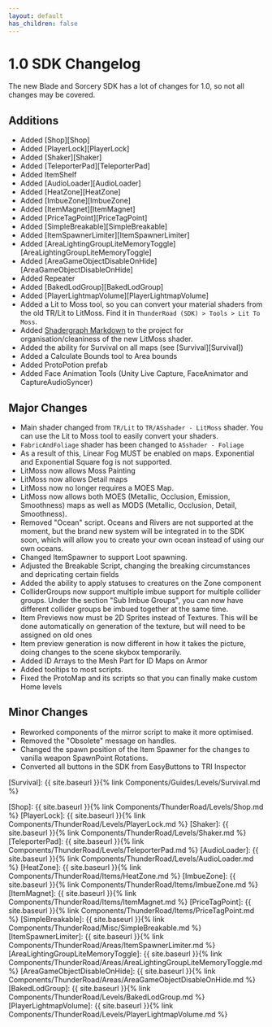 ```yaml
---
layout: default
has_children: false
---
```


# 1.0 SDK Changelog

The new Blade and Sorcery SDK has a lot of changes for 1.0, so not all changes may be covered.

## Additions

- Added [Shop][Shop]
- Added [PlayerLock][PlayerLock]
- Added [Shaker][Shaker]
- Added [TeleporterPad][TeleporterPad]
- Added ItemShelf
- Added [AudioLoader][AudioLoader]
- Added [HeatZone][HeatZone]
- Added [ImbueZone][ImbueZone]
- Added [ItemMagnet][ItemMagnet]
- Added [PriceTagPoint][PriceTagPoint]
- Added [SimpleBreakable][SimpleBreakable]
- Added [ItemSpawnerLimiter][ItemSpawnerLimiter]
- Added [AreaLightingGroupLiteMemoryToggle][AreaLightingGroupLiteMemoryToggle]
- Added [AreaGameObjectDisableOnHide][AreaGameObjectDisableOnHide]
- Added Repeater
- Added [BakedLodGroup][BakedLodGroup]
- Added [PlayerLightmapVolume][PlayerLightmapVolume]
- Added a Lit to Moss tool, so you can convert your material shaders from the old TR/Lit to LitMoss. Find it in `ThunderRoad (SDK) > Tools > Lit To Moss`.
- Added [Shadergraph Markdown](https://openupm.com/packages/com.needle.shadergraph-markdown/#modal-manualinstallation) to the project for organisation/cleaniness of the new LitMoss shader.
- Added the ability for Survival on all maps (see [Survival][Survival])
- Added a Calculate Bounds tool to Area bounds
- Added ProtoPotion prefab
- Added Face Animation Tools (Unity Live Capture, FaceAnimator and CaptureAudioSyncer)


## Major Changes
- Main shader changed from `TR/Lit` to `TR/ASshader - LitMoss` shader. You can use the Lit to Moss tool to easily convert your shaders.
- `FabricAndFoliage` shader has been changed to `ASshader - Foliage`
- As a result of this, Linear Fog MUST be enabled on maps. Exponential and Exponential Square fog is not supported.
- LitMoss now allows Moss Painting
- LitMoss now allows Detail maps
- LitMoss now no longer requires a MOES Map. 
- LitMoss now allows both MOES (Metallic, Occlusion, Emission, Smoothness) maps as well as MODS (Metallic, Occlusion, Detail, Smoothness). 
- Removed "Ocean" script. Oceans and Rivers are not supported at the moment, but the brand new system will be integrated in to the SDK soon, which will allow you to create your own ocean instead of using our own oceans.
- Changed ItemSpawner to support Loot spawning.
- Adjusted the Breakable Script, changing the breaking circumstances and depricating certain fields
- Added the ability to apply statuses to creatures on the Zone component
- ColliderGroups now support multiple imbue support for multiple collider groups. Under the section "Sub Imbue Groups", you can now have different collider groups be imbued together at the same time.
- Item Previews now must be 2D Sprites instead of Textures. This will be done automatically on generation of the texture, but will need to be assigned on old ones
- Item preview generation is now different in how it takes the picture, doing changes to the scene skybox temporarily. 
- Added ID Arrays to the Mesh Part for ID Maps on Armor
- Added tooltips to most scripts.
- Fixed the ProtoMap and its scripts so that you can finally make custom Home levels

## Minor Changes

- Reworked components of the mirror script to make it more optimised.
- Removed the "Obsolete" message on handles.
- Changed the spawn position of the Item Spawner for the changes to vanilla weapon SpawnPoint Rotations.
- Converted all buttons in the SDK from EasyButtons to TRI Inspector


[Survival]: {{ site.baseurl }}{% link Components/Guides/Levels/Survival.md %}

[Shop]: {{ site.baseurl }}{% link Components/ThunderRoad/Levels/Shop.md %}
[PlayerLock]: {{ site.baseurl }}{% link Components/ThunderRoad/Levels/PlayerLock.md %}
[Shaker]: {{ site.baseurl }}{% link Components/ThunderRoad/Levels/Shaker.md %}
[TeleporterPad]: {{ site.baseurl }}{% link Components/ThunderRoad/Levels/TeleporterPad.md %}
[AudioLoader]: {{ site.baseurl }}{% link Components/ThunderRoad/Levels/AudioLoader.md %}
[HeatZone]: {{ site.baseurl }}{% link Components/ThunderRoad/Items/HeatZone.md %}
[ImbueZone]: {{ site.baseurl }}{% link Components/ThunderRoad/Items/ImbueZone.md %}
[ItemMagnet]: {{ site.baseurl }}{% link Components/ThunderRoad/Items/ItemMagnet.md %}
[PriceTagPoint]: {{ site.baseurl }}{% link Components/ThunderRoad/Items/PriceTagPoint.md %}
[SimpleBreakable]: {{ site.baseurl }}{% link Components/ThunderRoad/Misc/SimpleBreakable.md %}
[ItemSpawnerLimiter]: {{ site.baseurl }}{% link Components/ThunderRoad/Areas/ItemSpawnerLimiter.md %}
[AreaLightingGroupLiteMemoryToggle]: {{ site.baseurl }}{% link Components/ThunderRoad/Areas/AreaLightingGroupLiteMemoryToggle.md %}
[AreaGameObjectDisableOnHide]: {{ site.baseurl }}{% link Components/ThunderRoad/Areas/AreaGameObjectDisableOnHide.md %}
[BakedLodGroup]: {{ site.baseurl }}{% link Components/ThunderRoad/Levels/BakedLodGroup.md %}
[PlayerLightmapVolume]: {{ site.baseurl }}{% link Components/ThunderRoad/Levels/PlayerLightmapVolume.md %}

